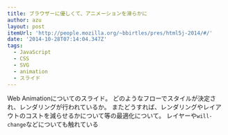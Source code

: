 ```yaml
---
title: ブラウザーに優しくて、アニメーションを滑らかに
author: azu
layout: post
itemUrl: 'http://people.mozilla.org/~bbirtles/pres/html5j-2014/#/'
date: '2014-10-28T07:14:04.347Z'
tags:
  - JavaScript
  - CSS
  - SVG
  - animation
  - スライド
---
```

Web Animationについてのスライド。
どのようなフローでスタイルが決定され、レンダリングが行われているか。
またどうすれば、レンダリングやレイアウトのコストを減らせるかについて等の最適化について。
レイヤーや`will-change`などについても触れている

